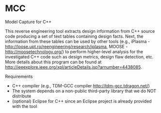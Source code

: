 # MCC
Model Capture for C++

This reverse engineering tool extracts design information from C++ source code producing a set of text tables containing design facts. Next, the information from these tables can be used by other tools (e.g., iPlasma - http://loose.upt.ro/reengineering/research/iplasma, MOOSE -  http://moosetechnology.org/) to perform higher-level analysis for the investigated C++ code such as design metrics, design flaw detection, etc. More details about this program can be found at http://ieeexplore.ieee.org/xpl/articleDetails.jsp?arnumber=4438085.

Requirements
* C++ compiler (e.g., TDM-GCC compiler http://tdm-gcc.tdragon.net/)
* The system depends on a non-public third-party library that we do NOT distribute
* (optional) Eclipse for C++ since an Eclipse project is already provided with the tool

